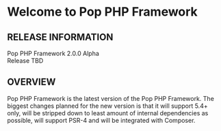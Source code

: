 Welcome to Pop PHP Framework
============================

RELEASE INFORMATION
-------------------
Pop PHP Framework 2.0.0 Alpha  
Release TBD

OVERVIEW
--------
Pop PHP Framework is the latest version of the Pop PHP Framework. The biggest
changes planned for the new version is that it will support 5.4+ only, will be
stripped down to least amount of internal dependencies as possible, will support
PSR-4 and will be integrated with Composer.

